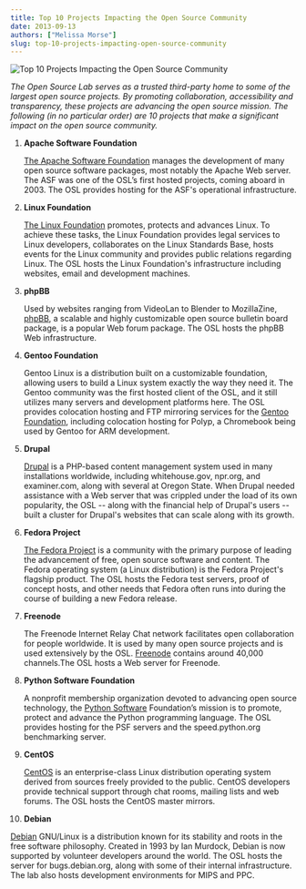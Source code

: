 ```yaml
---
title: Top 10 Projects Impacting the Open Source Community
date: 2013-09-13
authors: ["Melissa Morse"]
slug: top-10-projects-impacting-open-source-community
---
```


![Top 10 Projects Impacting the Open Source Community](/images/osl10-projects-impacting-the-os-community.png#blog)

_The Open Source Lab serves as a trusted third-party home to some of the largest open source projects. By promoting
collaboration, accessibility and transparency, these projects are advancing the open source mission. The following (in
no particular order) are 10 projects that make a significant impact on the open source community._

1. **Apache Software Foundation**

   [The Apache Software Foundation](http://www.apache.org/) manages the development of many open source software
   packages, most notably the Apache Web server. The ASF was one of the OSL’s first hosted projects, coming aboard
   in 2003. The OSL provides hosting for the ASF's operational infrastructure.

2. **Linux Foundation**

   [The Linux Foundation](http://www.linuxfoundation.org/) promotes, protects and advances Linux. To achieve these
   tasks, the Linux Foundation provides legal services to Linux developers, collaborates on the Linux Standards Base,
   hosts events for the Linux community and provides public relations regarding Linux. The OSL hosts the Linux
   Foundation's infrastructure including websites, email and development machines.

3. **phpBB**

   Used by websites ranging from VideoLan to Blender to MozillaZine, [phpBB](https://www.phpbb.com/), a scalable and
   highly customizable open source bulletin board package, is a popular Web forum package. The OSL hosts the phpBB Web
   infrastructure.

4. **Gentoo Foundation**

   Gentoo Linux is a distribution built on a customizable foundation, allowing users to build a Linux system exactly the
   way they need it. The Gentoo community was the first hosted client of the OSL, and it still utilizes many servers and
   development platforms here. The OSL provides colocation hosting and FTP mirroring services for the
   [Gentoo Foundation](http://www.gentoo.org/), including colocation hosting for Polyp, a Chromebook being used by
   Gentoo for ARM development.

5. **Drupal**

   [Drupal](https://drupal.org/) is a PHP-based content management system used in many installations worldwide,
   including whitehouse.gov, npr.org, and examiner.com, along with several at Oregon State. When Drupal needed
   assistance with a Web server that was crippled under the load of its own popularity, the OSL -- along with the
   financial help of Drupal's users -- built a cluster for Drupal's websites that can scale along with its growth.

6. **Fedora Project**

   [The Fedora Project](http://fedoraproject.org/) is a community with the primary purpose of leading the advancement of
   free, open source software and content. The Fedora operating system (a Linux distribution) is the Fedora Project's
   flagship product. The OSL hosts the Fedora test servers, proof of concept hosts, and other needs that Fedora often
   runs into during the course of building a new Fedora release.

7. **Freenode**

   The Freenode Internet Relay Chat network facilitates open collaboration for people worldwide. It is used by many open
   source projects and is used extensively by the OSL. [Freenode](http://freenode.net/) contains around 40,000
   channels.The OSL hosts a Web server for Freenode.

8. **Python Software Foundation**

   A nonprofit membership organization devoted to advancing open source technology, the
   [Python Software](http://python.org/psf/) Foundation’s mission is to promote, protect and advance the Python
   programming language. The OSL provides hosting for the PSF servers and the speed.python.org benchmarking server.

9. **CentOS**

   [CentOS](http://www.centos.org/) is an enterprise-class Linux distribution operating system derived from sources
   freely provided to the public. CentOS developers provide technical support through chat rooms, mailing lists and web
   forums. The OSL hosts the CentOS master mirrors.

10. **Debian**

[Debian](http://www.debian.org/) GNU/Linux is a distribution known for its stability and roots in the free software
philosophy. Created in 1993 by Ian Murdock, Debian is now supported by volunteer developers around the world. The OSL
hosts the server for bugs.debian.org, along with some of their internal infrastructure. The lab also hosts development
environments for MIPS and PPC.
